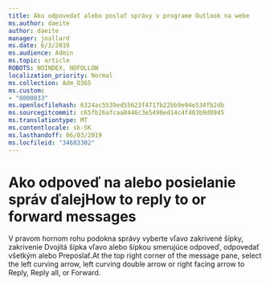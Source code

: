 ```yaml
---
title: Ako odpovedať alebo poslať správy v programe Outlook na webe
ms.author: daeite
author: daeite
manager: joallard
ms.date: 6/3/2019
ms.audience: Admin
ms.topic: article
ROBOTS: NOINDEX, NOFOLLOW
localization_priority: Normal
ms.collection: Adm_O365
ms.custom:
- "8000033"
ms.openlocfilehash: 6324ac5539ed55623f4717b22bb9e94e534fb2db
ms.sourcegitcommit: c65fb26afcaa8446c3e5490ed14c4f403b9d0945
ms.translationtype: MT
ms.contentlocale: sk-SK
ms.lasthandoff: 06/03/2019
ms.locfileid: "34683302"
---
```

# <a name="how-to-reply-to-or-forward-messages"></a><span data-ttu-id="f8b95-102">Ako odpoveď na alebo posielanie správ ďalej</span><span class="sxs-lookup"><span data-stu-id="f8b95-102">How to reply to or forward messages</span></span>

<span data-ttu-id="f8b95-103">V pravom hornom rohu podokna správy vyberte vľavo zakrivené šípky, zakrivenie Dvojitá šípka vľavo alebo šípkou smerujúce odpoveď, odpovedať všetkým alebo Preposlať.</span><span class="sxs-lookup"><span data-stu-id="f8b95-103">At the top right corner of the message pane, select the left curving arrow, left curving double arrow or right facing arrow to Reply, Reply all, or Forward.</span></span>